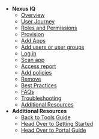 - **Nexus IQ**
  - [Overview](nexus-iq/nexus-iq-overview)
  -	[User Journey](nexus-iq/nexus-iq-user-journey)
  -	[Roles and Permissions](nexus-iq/nexus-iq-roles-and-permissions)
  - [Provision](nexus-iq/nexus-iq-provision)
  -	[Add Apps](nexus-iq/nexus-iq-add-apps)
  - [Add users or user groups](nexus-iq/nexus-iq-add)
  - [Log in](nexus-iq/nexus-iq-log-in)
  - [Scan app](nexus-iq/nexus-iq-scan)
  - [Access report](nexus-iq/nexus-iq-access-report)
  - [Add policies](nexus-iq/nexus-iq-add-policy)
  -	[Remove](nexus-iq/nexus-iq-remove)    
  - [Best Practices](nexus-iq/nexus-iq-best-practices)
  - [FAQs](nexus-iq/nexus-iq-faqs)
  - [Troubleshooting](nexus-iq/nexus-iq-troubleshooting)
  - [Additional Resources](nexus-iq/nexus-iq-additional-resources)     
- **Additional Resources**
  - [Back to Tools Guide](https://docs.developer.tech.gov.sg/docs/ship-hats-tools-guide/#/tools-overview)
  - [Head Over to Getting Started](https://docs.developer.tech.gov.sg/docs/ship-hats-getting-started-guide/#/)
  - [Head Over to Portal Guide](https://docs.developer.tech.gov.sg/docs/ship-hats-portal-guide/#/ship-hats-portal-overview)  

<!--
  -	[Modify](nexus-iq/nexus-iq-modify)
-->  